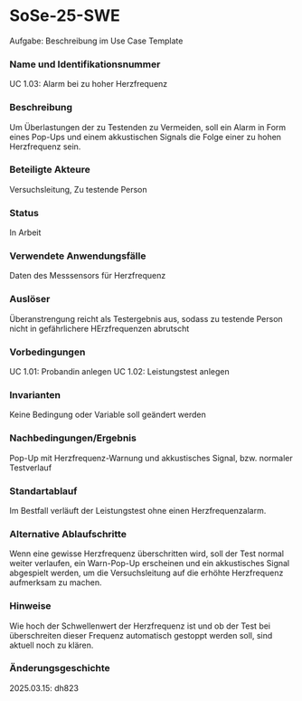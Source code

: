 # SoSe-25-SWE
Aufgabe: Beschreibung im Use Case Template


### Name und Identifikationsnummer
  UC 1.03: Alarm bei zu hoher Herzfrequenz 
  
### Beschreibung
  Um Überlastungen der zu Testenden zu Vermeiden, soll ein Alarm in Form eines Pop-Ups und einem 
akkustischen Signals die Folge einer zu hohen Herzfrequenz sein.

### Beteiligte Akteure
  Versuchsleitung, Zu testende Person
  
### Status
  In Arbeit
  
### Verwendete Anwendungsfälle
  Daten des Messsensors für Herzfrequenz
  
### Auslöser
  Überanstrengung reicht als Testergebnis aus, sodass zu testende Person nicht in gefährlichere HErzfrequenzen abrutscht
  
### Vorbedingungen
  UC 1.01: Probandin anlegen
  UC 1.02: Leistungstest anlegen
  
### Invarianten
  Keine Bedingung oder Variable soll geändert werden
  
### Nachbedingungen/Ergebnis
  Pop-Up mit Herzfrequenz-Warnung und akkustisches Signal, bzw. normaler Testverlauf
  
### Standartablauf
  Im Bestfall verläuft der Leistungstest ohne einen Herzfrequenzalarm.

### Alternative Ablaufschritte
  Wenn eine gewisse Herzfrequenz überschritten wird, soll der Test normal weiter verlaufen, ein Warn-Pop-Up erscheinen und ein akkustisches Signal abgespielt werden, um die Versuchsleitung auf die erhöhte Herzfrequenz aufmerksam zu machen. 

### Hinweise
  Wie hoch der Schwellenwert der Herzfrequenz ist und ob der Test bei überschreiten dieser Frequenz automatisch gestoppt werden soll, sind aktuell noch zu klären.
  
### Änderungsgeschichte
  2025.03.15: dh823
